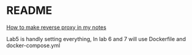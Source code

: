 # README

[How to make reverse proxy in my notes](https://github.com/DuGuYifei/Notes/blob/main/%E8%AE%A1%E7%AE%97%E6%9C%BA/Docker/%E5%88%9B%E5%BB%BA%E5%8F%8D%E5%90%91%E4%BB%A3%E7%90%86.md)

Lab5 is handly setting everything, In lab 6 and 7 will use Dockerfile and docker-compose.yml
